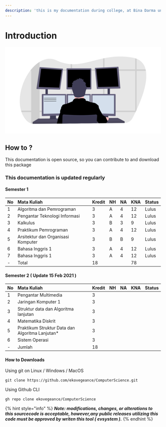```yaml
---
description: 'this is my documentation during college, at Bina Darma university'
---
```


# Introduction

![](.gitbook/assets/undraw_programming_2svr.png)

## How to ?

This documentation is open source, so you can contribute to and download this package

### This documentation is updated regularly

#### Semester 1

| No | Mata Kuliah | Kredit | NH | NA | KNA | Status |
| :--- | :--- | :--- | :--- | :--- | :--- | :--- |
| 1 | Algoritma dan Pemrograman | 3 | A | 4 | 12 | Lulus |
| 2 | Pengantar Teknologi Informasi | 3 | A | 4 | 12 | Lulus |
| 3 | Kalkulus | 3 | B | 3 | 9 | Lulus |
| 4 | Praktikum Pemrograman | 3 | A | 4 | 12 | Lulus |
| 5 | Arsitektur dan Organisasi Komputer | 3 | B | B | 9 | Lulus |
| 6 | Bahasa Inggris 1 | 3 | A | 4 | 12 | Lulus |
| 7 | Bahasa Inggris 1 | 3 | A | 4 | 12 | Lulus |
| - | Total | 18 |  |  | 78 |  |

#### Semester 2 \( Update 15 Feb 2021 \)

| No | Mata Kuliah | Kredit | NH | NA | KNA | Status |
| :--- | :--- | :--- | :--- | :--- | :--- | :--- |
| 1 | Pengantar Multimedia | 3 |  |  |  |  |
| 2 | Jaringan Komputer 1 | 3 |  |  |  |  |
| 3 | Struktur data dan Algoritma lanjutan | 3 |  |  |  |  |
| 4 | Matematika Diskrit | 3 |  |  |  |  |
| 5 | Praktikum Struktur Data dan Algoritma Lanjutan\* | 3 |  |  |  |  |
| 6 | Sistem Operasi | 3 |  |  |  |  |
| - | Jumlah | 18 |  |  |  |  |

#### How to Downloads

Using git on Linux / Windows / MacOS

```text
git clone https://github.com/ekovegeance/ComputerScience.git
```

Using Github CLI

```text
gh repo clone ekovegeance/ComputerScience
```

{% hint style="info" %}
_**Note: modifications, changes, or alterations to this sourcecode is acceptable, however,any public releases utilizing this code must be approved by writen this tool \( evsystem \).**_
{% endhint %}

